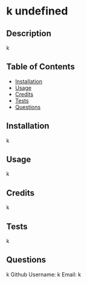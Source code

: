 # k undefined
  ## Description
  k
  

  ## Table of Contents
  
  - [Installation](#installation)
  - [Usage](#usage)
  - [Credits](#credits)
  - [Tests](#tests)
  - [Questions](#questions)
  
  ## Installation
  k

  ## Usage
  k
  
  ## Credits
  k
 
  ## Tests
  k

  ## Questions
  k
  Github Username: k
  Email: k
